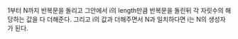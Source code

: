 1부터 N까지 반복문을 돌리고 그안에서 i의 length만큼 반복문을 돌린뒤
각 자릿수의 해당하는 값을 다 더해준다.
그리고 i의 값과 더해주면서 N과 일치하다면 i는 N의 생성자가 된다.
